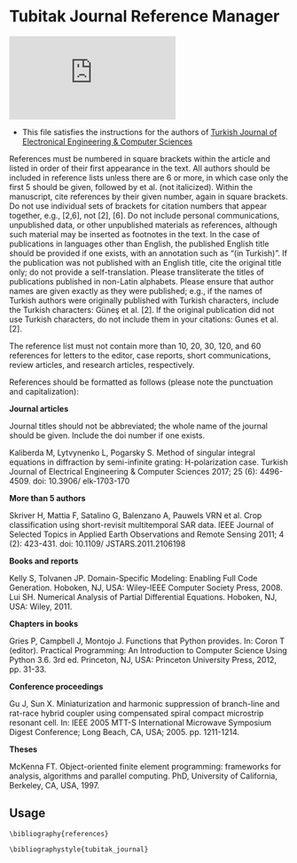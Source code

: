# Tubitak Journal Reference Manager

![Image of Yaktocat](https://journals.tubitak.gov.tr/elektrik/coverimage.htm?imageName=elk.jpg)


- This file satisfies the instructions for the authors of [Turkish Journal of Electronical Engineering & Computer Sciences](https://journals.tubitak.gov.tr/elektrik/index.htm)


References must be numbered in square brackets within the article and listed in order of their first appearance in the text.
All authors should be included in reference lists unless there are 6 or more, in which case only the first 5 should be given,
followed by et al. (not italicized). Within the manuscript, cite references by their given number, again in square brackets. Do
not use individual sets of brackets for citation numbers that appear together, e.g., [2,6], not [2], [6]. Do not include personal
communications, unpublished data, or other unpublished materials as references, although such material may be inserted as
footnotes in the text. In the case of publications in languages other than English, the published English title should be provided
if one exists, with an annotation such as “(in Turkish)”. If the publication was not published with an English title, cite the original
title only; do not provide a self-translation. Please transliterate the titles of publications published in non-Latin alphabets.
Please ensure that author names are given exactly as they were published; e.g., if the names of Turkish authors were originally
published with Turkish characters, include the Turkish characters: Güneş et al. [2]. If the original publication did not use Turkish
characters, do not include them in your citations: Gunes et al. [2].


The reference list must not contain more than 10, 20, 30, 120, and 60 references for letters to the editor, case reports, short
communications, review articles, and research articles, respectively.

References should be formatted as follows (please note the punctuation
and capitalization):

**Journal articles**

Journal titles should not be abbreviated; the whole name of the journal should be given. Include the doi
number if one exists.

Kaliberda M, Lytvynenko L, Pogarsky S. Method of singular integral equations in diffraction by semi-infinite grating:
H-polarization case. Turkish Journal of Electrical Engineering & Computer Sciences 2017; 25 (6): 4496-4509. doi: 10.3906/
elk-1703-170

**More than 5 authors**

Skriver H, Mattia F, Satalino G, Balenzano A, Pauwels VRN et al. Crop classification using short-revisit multitemporal SAR
data. IEEE Journal of Selected Topics in Applied Earth Observations and Remote Sensing 2011; 4 (2): 423-431. doi: 10.1109/
JSTARS.2011.2106198

**Books and reports**

Kelly S, Tolvanen JP. Domain-Specific Modeling: Enabling Full Code Generation. Hoboken, NJ, USA: Wiley-IEEE
Computer Society Press, 2008.
Lui SH. Numerical Analysis of Partial Differential Equations. Hoboken, NJ, USA: Wiley, 2011.

**Chapters in books**

Gries P, Campbell J, Montojo J. Functions that Python provides. In: Coron T (editor). Practical Programming: An
Introduction to Computer Science Using Python 3.6. 3rd ed. Princeton, NJ, USA: Princeton University Press, 2012, pp. 31-33.

**Conference proceedings**

Gu J, Sun X. Miniaturization and harmonic suppression of branch-line and rat-race hybrid coupler using compensated
spiral compact microstrip resonant cell. In: IEEE 2005 MTT-S International Microwave Symposium Digest Conference; Long
Beach, CA, USA; 2005. pp. 1211-1214.

**Theses**

McKenna FT. Object-oriented finite element programming: frameworks for analysis, algorithms and parallel computing.
PhD, University of California, Berkeley, CA, USA, 1997.

## Usage 

```
\bibliography{references}

\bibliographystyle{tubitak_journal}
```
